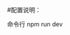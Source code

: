 #配置说明：

命令行 npm run dev
<script>
  "scripts": {
    "dev": "node build/dev-server.js",
    "build": "node build/build.js",
    "unit": "karma start test/unit/karma.conf.js --single-run",
    "e2e": "node test/e2e/runner.js",
    "test": "npm run unit && npm run e2e",
    "lint": "eslint --ext .js,.vue src test/unit/specs test/e2e/specs"
  },
<script>

npm run XXX, 敲入不同的命令，执行不同的js文件
根据package.json文件，运行scripts属性的dev，即运行build/dev-server.js;

#webpack相关的配置文件：
webpack.base.conf.js：基础配置，此模块会被以下两个模块依赖
webpack.dev.conf.js：开发阶段的webpack配置，比如热替换，css注入style标签等
webpack.prod.conf.js：打包生产环境模块的配置, 比如压缩js，提取css到文件等

参考 https://x-front-team.github.io/2016/08/14/webpack%E5%85%A5%E9%97%A8%E4%B8%8E%E5%AE%9E%E6%88%98/

##webpack.base.conf.js

1.entry
bundle的入口点。
如果传入一个字符串，这个字符串就会被解析为启动时加载的模块。
如果传入个数组，所有模块都是启动时加载，模块导出到最后一个里面。
entry: ["./entry1", "./entry2"]
如果传入一个对象，就会创建多个输入包文件，对象键值就chunk的name，值可以是字符串或者是数组。
entry: {
    app: './src/main.js'
  },
或
entry: {
    page1: "./page1",
    page2: ["./entry1", "./entry2"]
},

2.output
output参数是个对象，用于定义构建后的文件的输出。其中包含path、filename和publicPath
output: {
    <!-- path：打包后的js文件存放地址。绝对路径 (required) -->
    path: config.build.assetsRoot,
    <!-- publicPath：在你网站运行时候可能你访问的资源地址（image，url等）可能不是你打包的目录（path）, publicPath 就是在 path 前加上一段；可以是目录，也可以是CDN地址。 -->
    <!-- publicPath指定了一个在浏览器中被引用的URL地址。 对于使用<script> 和 <link>加载器，当文件路径不同于他们的本地磁盘路径（由path指定）时候publicPath被用来作为href或者url指向该文件。这种做法在你需要将静态文件放在不同的域名或者CDN上面的时候是很有用的。 Webpack Dev Server 也是用这个方式来读取文件的。与path搭配使用上[hash]就可以做好缓存方案了。-->
    publicPath: process.env.NODE_ENV === 'production' ? config.build.assetsPublicPath : config.dev.assetsPublicPath,
    <!-- 指定输出到硬盘的文件的的文件名。这里不能是一个绝对的路径！output.path会确定该文件的存在硬盘额路径的。filename仅仅用来给每个文件命名而已。 -->
    filename: '[name].js'
  },

  或
  output: {
      path: "/home/proj/public/assets",
      publicPath: "/assets/"
  }
  index.html引用
  <head>
    <link href="/assets/spinner.gif"/>
  </head>

使用CDN 和 hash的例子.（有待研究）
参考 https://zhuanlan.zhihu.com/p/21346555


3.module

关于模块的加载相关，我们就定义在module.loaders中。这里通过正则表达式去匹配不同后缀的文件名，然后给它们定义不同的加载器。比如说给less文件定义串联的三个加载器（！用来定义级联关系）：
1、loader
loader是webpack中比较重要的部分，她是处理各类资源的执行者。它们是一系列的函数（运行在node.js中），将资源中的代码作为参数，然后返回新的代码。你可以用loader告诉webpack可以加载哪些文件，或者不加载哪些文件。

module.loaders
自动引用的加载器的数组.
每个元素有这些选项:
a: test: 必须满足的条件
b: exclude: 不满足的条件
c: include: 必须满足条件
d: loader: 用 "!" 隔开多个loader
e: loaders: 多个loader

Loader的特点：
    可以链式执行。它们在一个管道中被提交，只需要保证最后的loader返回JavaScript即可，其他loader可以返回任意方便下一个loader处理的内容。
    可以异步or同步执行
    运行在Node.js中，可以做几乎任何事儿
    可以接收query参数，用于向loader传递参数
    配置中可与正则/扩展结合使用
    可以在npm中发布并使用
    除了main,其他模块可以导出成loader
    可以通过配置调入
    和插件（plugins）配合可获得更多功能
    可生成其他格式文件

modules: {
    loaders: [
        {
            test: /\.js$/, //匹配希望处理文件的路径
            include: projectRoot,// 匹配希望处理文件的路径
            exclude: /node_modules/, // 匹配不希望处理文件的路径
            loaders: 'xxx-loader?a=x&b=y'  //此处xxx-loader 可以简写成xxx , ？后以query方式传递给loader参数
        },
        ...
    ]
}

module: {
    loaders: [
      {
        test: /\.vue$/,
        loader: 'vue'
      },
      {
        test: /\.js$/,
        loader: 'babel',
        include: projectRoot,
        exclude: /node_modules/
      },
      {
        test: /\.json$/,
        loader: 'json'
      },
      {
      <!-- 添加用来定义png、jpg这样的图片资源在小于10k时自动处理为base64图片的加载器 -->
        test: /\.(png|jpe?g|gif|svg)(\?.*)?$/,
        loader: 'url',
        query: {
          limit: 10000,
          name: utils.assetsPath('img/[name].[hash:7].[ext]')
        }
      },
      {
        test: /\.(woff2?|eot|ttf|otf)(\?.*)?$/,
        loader: 'url',
        query: {
          limit: 10000,
          name: utils.assetsPath('fonts/[name].[hash:7].[ext]')
        }
      }
},

4、resolve
webpack在构建包的时候会按目录的进行文件的查找，resolve属性中的extensions数组中用于配置程序可以自行补全哪些文件后缀,应用于解决模块的扩展数组, 配置后, 数组里的扩展名在require时可以省略：
resolve: {
    extensions: ['', '.js', '.vue', '.json'],
    <!-- webpack没有在resolve.root 或者resolve.modulesDirectories找到的模块的一个目录（或者目录绝对路径的数组）. -->
    fallback: [path.join(__dirname, '../node_modules')],
    <!-- 设置别名 -->
    <!-- 设置别名后, 你想require('src/scripts/app.js')只需要写成require('js/app.js')即可 -->
    alias: {
      'vue$': 'vue/dist/vue.common.js',
      'src': path.resolve(__dirname, '../src'),
      'assets': path.resolve(__dirname, '../src/assets'),
      'components': path.resolve(__dirname, '../src/components')
    }
  },
然后我们想要加载一个js文件时，只要require(‘common’)就可以加载common.js文件了。

5、resolveLoader
该配置和resolve类似, 只不过是作用于loaders。
参考 http://stephenzhao.github.io/2016/06/13/webpack-doc-configuration/

6、eslint
eslint: {
  // 以更友好的格式输出eslint错误信息
  formatter: require('eslint-friendly-formatter')
},

7、vue
  // vue-loader配置
  vue: {
    loaders: utils.cssLoaders({ sourceMap: useCssSourceMap }),
    postcss: [
      require('autoprefixer')({
        browsers: ['last 2 versions']
      })
    ]
  }

##webpack.dev.conf.js

var config = require('../config')
var webpack = require('webpack')
var merge = require('webpack-merge')
var utils = require('./utils')
// 引入基础配置
var baseWebpackConfig = require('./webpack.base.conf')
// 一个webpack插件,用于将输出的模块,自动生成script,link等标签插入html,以及设置标题等
var HtmlWebpackPlugin = require('html-webpack-plugin')

// add hot-reload related code to entry chunks
Object.keys(baseWebpackConfig.entry).forEach(function (name) {
  baseWebpackConfig.entry[name] = ['./build/dev-client'].concat(baseWebpackConfig.entry[name])
})

module.exports = merge(baseWebpackConfig, {
  module: {
    loaders: utils.styleLoaders({ sourceMap: config.dev.cssSourceMap })
  },
  // eval-source-map is faster for development
  //选择开发工具来提高debug效率.
  devtool: '#eval-source-map',

  // 在基础配置的基础上继续添加插件
  plugins: [
    // 设置前端级别的环境变量,从node借鉴过来,非常好用的特性,可以用来区分开发模式或生产模式
    // 比如可以在开发模式下,快速生成表单数据,方便测试
    new webpack.DefinePlugin({
      // 从node环境变量读取NODE_ENV传到webpack模块中,就不需要改env.js来切换了,不然有时候会忘记改回去就提交了
      'process.env': config.dev.env
    }),
    // https://github.com/glenjamin/webpack-hot-middleware#installation--usage
    // 跟hot-reload有关,按顺序加载模块
    new webpack.optimize.OccurrenceOrderPlugin(),
    // hot-reload模块
    new webpack.HotModuleReplacementPlugin(),
    new webpack.NoErrorsPlugin(),
    // https://github.com/ampedandwired/html-webpack-plugin
    new HtmlWebpackPlugin({
      // 输出入口页面文件名
      filename: 'index.html',
      // 指定入口页面模板位置
      template: 'index.html',
      // 是否插入script等标签
      inject: true
    })
  ]
})



#webpack.prod.conf.js

var path = require('path')
var config = require('../config')
var utils = require('./utils')
var webpack = require('webpack')
var merge = require('webpack-merge')
// 引入基础配置
var baseWebpackConfig = require('./webpack.base.conf')
// 用于提取css文件的webpack插件
var ExtractTextPlugin = require('extract-text-webpack-plugin')
// 一个webpack插件,用于将输出的模块,自动生成script,link等标签插入html,以及设置标题等
var HtmlWebpackPlugin = require('html-webpack-plugin')
var env = process.env.NODE_ENV === 'testing'
  ? require('../config/test.env')
  : config.build.env

var webpackConfig = merge(baseWebpackConfig, {
  module: {
    loaders: utils.styleLoaders({ sourceMap: config.build.productionSourceMap, extract: true })
  },
  //选择开发工具来提高debug效率.
  devtool: config.build.productionSourceMap ? '#source-map' : false,
  output: {
    // 静态资源的web绝对路径前缀
    path: config.build.assetsRoot,
    // 输出的主文件名
    filename: utils.assetsPath('js/[name].[chunkhash].js'),
    // 输出的按需加载的文件名
    chunkFilename: utils.assetsPath('js/[id].[chunkhash].js')
  },
  vue: {
    loaders: utils.cssLoaders({
      sourceMap: config.build.productionSourceMap,
      extract: true
    })
  },
  plugins: [
    // http://vuejs.github.io/vue-loader/en/workflow/production.html
    new webpack.DefinePlugin({
      'process.env': env
    }),
    // 压缩js
    new webpack.optimize.UglifyJsPlugin({
      compress: {
        warnings: false
      }
    }),
    new webpack.optimize.OccurrenceOrderPlugin(),
    // extract css into its own file
    // 提取CSS文件, [name]为相应的entry的key, [contenthash:8]为8位文件内容hash
    new ExtractTextPlugin(utils.assetsPath('css/[name].[contenthash].css')),
    // generate dist index.html with correct asset hash for caching.
    // you can customize output by editing /index.html
    // see https://github.com/ampedandwired/html-webpack-plugin
    new HtmlWebpackPlugin({
      filename: process.env.NODE_ENV === 'testing'
        ? 'index.html'
        : config.build.index,
      template: 'index.html',
      inject: true,
      minify: {
        removeComments: true,
        collapseWhitespace: true,
        removeAttributeQuotes: true
        // more options:
        // https://github.com/kangax/html-minifier#options-quick-reference
      },
      // necessary to consistently work with multiple chunks via CommonsChunkPlugin
      chunksSortMode: 'dependency'
    }),
    // split vendor js into its own file
    new webpack.optimize.CommonsChunkPlugin({
      name: 'vendor',
      minChunks: function (module, count) {
        // any required modules inside node_modules are extracted to vendor
        return (
          module.resource &&
          /\.js$/.test(module.resource) &&
          module.resource.indexOf(
            path.join(__dirname, '../node_modules')
          ) === 0
        )
      }
    }),
    // extract webpack runtime and module manifest to its own file in order to
    // prevent vendor hash from being updated whenever app bundle is updated
    new webpack.optimize.CommonsChunkPlugin({
      name: 'manifest',
      chunks: ['vendor']
    })
  ]
})

if (config.build.productionGzip) {
  var CompressionWebpackPlugin = require('compression-webpack-plugin')

  webpackConfig.plugins.push(
    new CompressionWebpackPlugin({
      asset: '[path].gz[query]',
      algorithm: 'gzip',
      test: new RegExp(
        '\\.(' +
        config.build.productionGzipExtensions.join('|') +
        ')$'
      ),
      threshold: 10240,
      minRatio: 0.8
    })
  )
}

module.exports = webpackConfig
